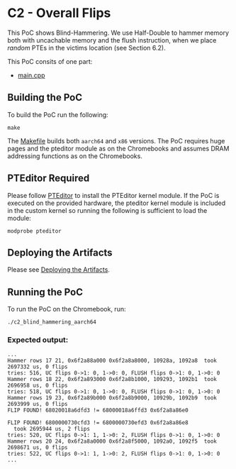 # C2 - Overall Flips

This PoC shows Blind-Hammering. We use Half-Double to hammer memory both with uncachable memory and the flush instruction, when we place *random* PTEs in the victims location  (see Section 6.2).

This PoC consits of one part:
- [main.cpp](main.cpp)

## Building the PoC

To build the PoC run the following:

```
make
```

The [Makefile](Makefile) builds both `aarch64` and `x86` versions. The PoC requires huge pages and the pteditor module as on the Chromebooks and assumes DRAM addressing functions as on the Chromebooks.

## PTEditor Required

Please follow [PTEditor](../../README.md) to install the PTEditor kernel module. If the PoC is executed on the provided hardware, the pteditor kernel module is included in the custom kernel so running the following is sufficient to load the module:

```
modprobe pteditor
```


## Deploying the Artifacts

Please see [Deploying the Artifacts](../../README.md).

## Running the PoC

To run the PoC on the Chromebook, run:

```
./c2_blind_hammering_aarch64
```

### Expected output:

```
...
Hammer rows 17 21, 0x6f2a88a000 0x6f2a8a8000, 10928a, 1092a8  took 2697332 us, 0 flips
tries: 516, UC flips 0->1: 0, 1->0: 0, FLUSH flips 0->1: 0, 1->0: 0
Hammer rows 18 22, 0x6f2a893000 0x6f2a8b1000, 109293, 1092b1  took 2696958 us, 0 flips
tries: 518, UC flips 0->1: 0, 1->0: 0, FLUSH flips 0->1: 0, 1->0: 0
Hammer rows 19 23, 0x6f2a89b000 0x6f2a8b9000, 10929b, 1092b9  took 2693999 us, 0 flips
FLIP FOUND! 68020018a6dfd3 != 68000018a6ffd3 0x6f2a8a86e0

FLIP FOUND! 6800000730cfd3 != 6800000730efd3 0x6f2a8a86e8
  took 2695944 us, 2 flips
tries: 520, UC flips 0->1: 1, 1->0: 2, FLUSH flips 0->1: 0, 1->0: 0
Hammer rows 20 24, 0x6f2a8a0000 0x6f2a8f5000, 1092a0, 1092f5  took 2698671 us, 0 flips
tries: 522, UC flips 0->1: 1, 1->0: 2, FLUSH flips 0->1: 0, 1->0: 0
...
```

